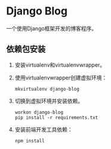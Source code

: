 # Django Blog

一个使用Django框架开发的博客程序。

## 依赖包安装

1. 安装virtualenv和virtualenvwrapper。
2. 使用virtualenvwrapper创建虚拟环境：

   ```shell
   mkvirtualenv django-blog
   ```

3. 切换到虚拟环境并安装依赖。

   ```shell
   workon django-blog
   pip install -r requirements.txt
   ```

4. 安装前端开发工具依赖：

   ```shell
   npm install
   ```
   
